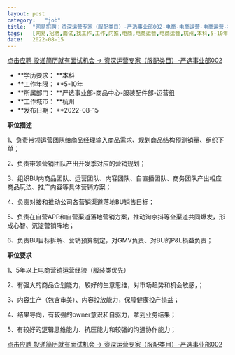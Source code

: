 ```yaml
---
layout:	post
category:	"job"
title:	"网易招聘：资深运营专家（服配类目）-严选事业部002-电商-电商运营-电商运营-杭州本科5-10年"
tags:	[网易,招聘,面试,找工作,工作,内推,电商,电商运营,电商运营,杭州,本科,5-10年]
date:	2022-08-15
---
```


[点击应聘 投递简历就有面试机会 ->  资深运营专家（服配类目）-严选事业部002](http://mobile.bole.netease.com/bole/boleDetail?id=42342&employeeId=346f03c3cda5f04c&key=all)



- **学历要求： **本科
- **工作年限： **5-10年
- **所属部门： **严选事业部-商品中心-服装配件部-运营组
- **工作城市： **杭州
- **发布日期： **2022-08-15



**职位描述**

1、负责带领运营团队给商品经理输入商品需求、规划商品结构预测销量、组织下单；

2、负责带领营销团队产出开发季对应的营销规划；

3、组织BU内商品团队、运营团队、内容团队、自直播团队、商务团队产出相应商品玩法、推广内容等具体营销方案；

4、负责对接和推动公司各营销渠道落地BU销售目标；

5、负责在自营APP和自营渠道落地营销方案，推动淘京抖等全渠道共同爆发，形成心智、沉淀营销阵地；

6、负责BU目标拆解、营销预算制定，对GMV负责、对BU的P&amp;L损益负责；



**职位要求**

1、5年以上电商营销运营经验（服装类优先）

2、有强大的商品企划能力，较好的生意思维，对市场趋势和机会敏感，；

3、内容生产（包含审美）、内容投放能力，保障健康投产损益；

4、结果导向，有较强的owner意识和自驱力，拿到业务结果；

5、有较好的逻辑思维能力、抗压能力和较强的沟通协作能力；



[点击应聘 投递简历就有面试机会 ->  资深运营专家（服配类目）-严选事业部002](http://mobile.bole.netease.com/bole/boleDetail?id=42342&employeeId=346f03c3cda5f04c&key=all)
